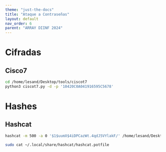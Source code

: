 ```yaml
---
theme: "just-the-docs"
title: "Ataque a Contraseñas"
layout: default
nav_order: 6
parent: "ARRAY DIINF 2024"
---
```

# Cifradas
## Cisco7
```bash
cd /home/lesand/Desktop/tools/ciscot7
python3 ciscot7.py -d -p '10420C0A041916595C5678'
```
# Hashes
## Hashcat
```bash
hashcat -m 500 -a 0 '$1$uumX$4iDPCazWt.4qdJ5VYlakF/' /home/lesand/Desktop/tools/diccionarios/diccionario.txt
```
```bash
sudo cat ~/.local/share/hashcat/hashcat.potfile
```
